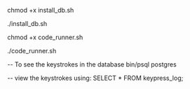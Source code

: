 chmod +x install_db.sh

./install_db.sh

chmod +x code_runner.sh

./code_runner.sh


-- To see the keystrokes in the database
bin/psql postgres

-- view the keystrokes using:
SELECT * FROM keypress_log;